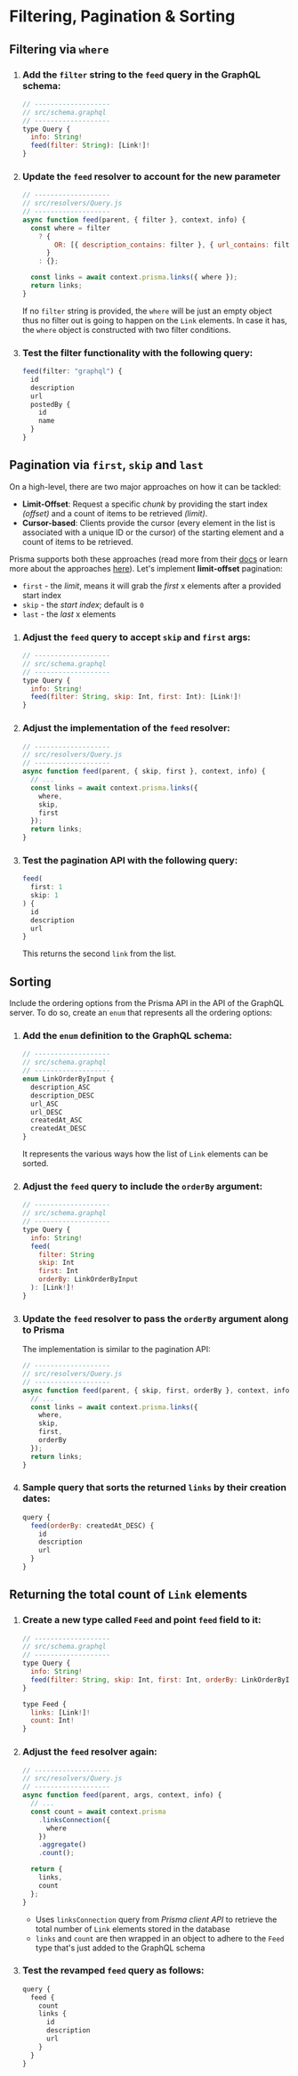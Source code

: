 # Filtering, Pagination & Sorting

## Filtering via `where`

1. ### Add the `filter` string to the `feed` query in the GraphQL schema:

   ```js
   // -------------------
   // src/schema.graphql
   // -------------------
   type Query {
     info: String!
     feed(filter: String): [Link!]!
   }
   ```

2. ### Update the `feed` resolver to account for the new parameter

   ```js
   // -------------------
   // src/resolvers/Query.js
   // -------------------
   async function feed(parent, { filter }, context, info) {
     const where = filter
       ? {
           OR: [{ description_contains: filter }, { url_contains: filter }]
         }
       : {};

     const links = await context.prisma.links({ where });
     return links;
   }
   ```

   If no `filter` string is provided, the `where` will be just an empty object thus no filter out is going to happen on the `Link` elements. In case it has, the `where` object is constructed with two filter conditions.

3. ### Test the filter functionality with the following query:

   ```js
   feed(filter: "graphql") {
     id
     description
     url
     postedBy {
       id
       name
     }
   }
   ```

## Pagination via `first`, `skip` and `last`

On a high-level, there are two major approaches on how it can be tackled:

- **Limit-Offset**: Request a specific _chunk_ by providing the start index _(offset)_ and a count of items to be retrieved _(limit)_.
- **Cursor-based**: Clients provide the cursor (every element in the list is associated with a unique ID or the cursor) of the starting element and a count of items to be retrieved.

Prisma supports both these approaches (read more from their [docs](https://www.prisma.io/docs/-rsc2#pagination) or learn more about the approaches [here](https://blog.apollographql.com/understanding-pagination-rest-graphql-and-relay-b10f835549e7)). Let's implement **limit-offset** pagination:

- `first` - the _limit_, means it will grab the _first_ x elements after a provided start index
- `skip` - the _start index_; default is `0`
- `last` - the _last_ x elements

1. ### Adjust the `feed` query to accept `skip` and `first` args:

   ```js
   // -------------------
   // src/schema.graphql
   // -------------------
   type Query {
     info: String!
     feed(filter: String, skip: Int, first: Int): [Link!]!
   }
   ```

2. ### Adjust the implementation of the `feed` resolver:

   ```js
   // -------------------
   // src/resolvers/Query.js
   // -------------------
   async function feed(parent, { skip, first }, context, info) {
     // ...
     const links = await context.prisma.links({
       where,
       skip,
       first
     });
     return links;
   }
   ```

3. ### Test the pagination API with the following query:

   ```js
   feed(
     first: 1
     skip: 1
   ) {
     id
     description
     url
   }
   ```

   This returns the second `link` from the list.

## Sorting

Include the ordering options from the Prisma API in the API of the GraphQL server. To do so, create an `enum` that represents all the ordering options:

1. ### Add the `enum` definition to the GraphQL schema:

   ```js
   // -------------------
   // src/schema.graphql
   // -------------------
   enum LinkOrderByInput {
     description_ASC
     description_DESC
     url_ASC
     url_DESC
     createdAt_ASC
     createdAt_DESC
   }
   ```

   It represents the various ways how the list of `Link` elements can be sorted.

2. ### Adjust the `feed` query to include the `orderBy` argument:

   ```js
   // -------------------
   // src/schema.graphql
   // -------------------
   type Query {
     info: String!
     feed(
       filter: String
       skip: Int
       first: Int
       orderBy: LinkOrderByInput
     ): [Link!]!
   }
   ```

3. ### Update the `feed` resolver to pass the `orderBy` argument along to Prisma

   The implementation is similar to the pagination API:

   ```js
   // -------------------
   // src/resolvers/Query.js
   // -------------------
   async function feed(parent, { skip, first, orderBy }, context, info) {
     // ...
     const links = await context.prisma.links({
       where,
       skip,
       first,
       orderBy
     });
     return links;
   }
   ```

4. ### Sample query that sorts the returned `links` by their creation dates:
   ```js
   query {
     feed(orderBy: createdAt_DESC) {
       id
       description
       url
     }
   }
   ```

## Returning the total count of `Link` elements

1. ### Create a new type called `Feed` and point `feed` field to it:

   ```js
   // -------------------
   // src/schema.graphql
   // -------------------
   type Query {
     info: String!
     feed(filter: String, skip: Int, first: Int, orderBy: LinkOrderByInput): Feed!
   }

   type Feed {
     links: [Link!]!
     count: Int!
   }
   ```

2. ### Adjust the `feed` resolver again:

   ```js
   // -------------------
   // src/resolvers/Query.js
   // -------------------
   async function feed(parent, args, context, info) {
     // ...
     const count = await context.prisma
       .linksConnection({
         where
       })
       .aggregate()
       .count();

     return {
       links,
       count
     };
   }
   ```

   - Uses `linksConnection` query from _Prisma client API_ to retrieve the total number of `Link` elements stored in the database
   - `links` and `count` are then wrapped in an object to adhere to the `Feed` type that's just added to the GraphQL schema

3. ### Test the revamped `feed` query as follows:

   ```js
   query {
     feed {
       count
       links {
         id
         description
         url
       }
     }
   }
   ```
